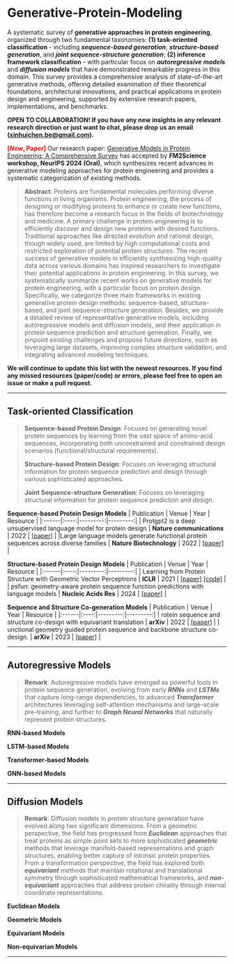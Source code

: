 # Generative-Protein-Modeling 

A systematic survey of **generative approaches in protein engineering**, organized through two fundamental taxonomies: **(1) task-oriented classification** - including ***sequence-based generation***, ***structure-based generation***, and ***joint sequence-structure generation***; **(2) inference framework classification** - with particular focus on ***autoregressive models*** and ***diffusion models*** that have demonstrated remarkable progress in this domain. This survey provides a comprehensive analysis of state-of-the-art generative methods, offering detailed examination of their theoretical foundations, architectural innovations, and practical applications in protein design and engineering, supported by extensive research papers, implementations, and benchmarks.

**OPEN TO COLLABORATION! If you have any new insights in any relevant research direction or just want to chat, please drop us an email (xinhuichen.be@gmail.com).**

**<font color="red">[*New*, Paper]</font>** Our research paper: [Generative Models in Protein Engineering: A
Comprehensive Survey](https://arxiv.org/submit/5950681/view) has accepted by **FM2Science workshop, NeurIPS 2024 (Oral)**, which synthesizes recent advances in generative modeling approaches for protein engineering and provides a systematic categorization of existing methods.

>**Abstract**:
>Proteins are fundamental molecules performing diverse functions in living organisms. Protein engineering, the process of designing or modifying proteins to enhance or create new functions, has therefore become a research focus in the fields of biotechnology and medicine. A primary challenge in protein engineering is to efficiently discover and design new proteins with desired functions. Traditional approaches like directed evolution and rational design, though widely used, are limited by high computational costs and restricted exploration of potential protein structures. The recent success of generative models in efficiently synthesizing high-quality data across various domains has inspired researchers to investigate their potential applications in protein engineering. In this survey, we systematically summarize recent works on generative models for protein engineering, with a particular focus on protein design. Specifically, we categorize three main frameworks in existing generative protein design methods: sequence-based, structure-based, and joint sequence-structure generation. Besides, we provide a detailed review of representative generative models, including autoregressive models and diffusion models, and their application in protein sequence prediction and structure generation. Finally, we pinpoint existing challenges and propose future directions, such as leveraging large datasets, improving complex structure validation, and integrating advanced modeling techniques.

**We will continue to update this list with the newest resources. If you find any missed resources (paper/code) or errors, please feel free to open an issue or make a pull request.**

___
## Task-oriented Classification
>**Sequence-based Protein Design**: Focuses on generating novel protein sequences by learning from the vast space of amino-acid sequences, incorporating both unconstrained and constrained design scenarios (functional/structural requirements).
>
>**Structure-based Protein Design**: Focuses on leveraging structural information for protein sequence prediction and design through various sophisticated approaches.
>
>**Joint Sequence-structure Generation**: Focuses on leveraging structural information for protein sequence prediction and design. 

**Sequence-based Protein Design Models**
| Publication  | Venue | Year | Resource |
|:------|:----:|---------:|---------:|
| Protgpt2 is a deep unsupervised language model for protein design | **Nature communications** | 2022 | [\[paper\]](https://www.nature.com/articles/s41467-022-32007-7) |
|Large language models generate functional protein sequences across diverse families | **Nature Biotechnology** | 2022 | [\[paper\]](https://www.nature.com/articles/s41587-022-01618-2) |

**Structure-based Protein Design Models**
| Publication  | Venue | Year | Resource |
|:------|:----:|---------:|---------:|
| Learning from Protein Structure with Geometric Vector Perceptrons | **ICLR** | 2021 | [\[paper\]](https://arxiv.org/abs/2009.01411) [\[code\]](https://github.com/drorlab/gvp) |
| psfun: geometry-aware protein sequence function predictions with language models | **Nucleic Acids Res** | 2024 | [\[paper\]](https://pubmed.ncbi.nlm.nih.gov/38738636/) |

**Sequence and Structure Co-generation Models**
| Publication  | Venue | Year | Resource |
|:------|:----:|---------:|---------:|
| rotein sequence and structure co-design with equivariant translation | **arXiv** | 2022 | [\[paper\]](https://arxiv.org/abs/2210.08761) |
| unctional geometry guided protein sequence and backbone structure co-design. | **arXiv** | 2023 | [\[paper\]](https://arxiv.org/abs/2310.04343v3) |

___
## Autoregressive Models
>**Remark**: Autoregressive models have emerged as powerful tools in protein sequence generation, evolving from early ***RNNs*** and ***LSTMs*** that capture long-range dependencies, to advanced ***Transformer*** architectures leveraging self-attention mechanisms and large-scale pre-training, and further to ***Graph Neural Networks*** that naturally represent protein structures.

**RNN-based Models**

**LSTM-based Models**

**Transformer-based Models**

**GNN-based Models**

___
## Diffusion Models
>**Remark**: Diffusion models in protein structure generation have evolved along two significant dimensions. From a geometric perspective, the field has progressed from ***Euclidean*** approaches that treat proteins as simple point sets to more sophisticated ***geometric*** methods that leverage manifold-based representations and graph structures, enabling better capture of intrinsic protein properties. From a transformation perspective, the field has explored both ***equivariant*** methods that maintain rotational and translational symmetry through sophisticated mathematical frameworks, and ***non-equivariant*** approaches that address protein chirality through internal coordinate representations.

**Euclidean Models**

**Geometric Models**

**Equivariant Models**

**Non-equivarian Models**

___







